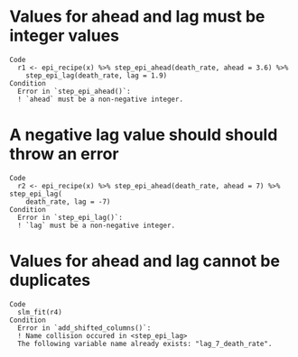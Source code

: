 # Values for ahead and lag must be integer values

    Code
      r1 <- epi_recipe(x) %>% step_epi_ahead(death_rate, ahead = 3.6) %>%
        step_epi_lag(death_rate, lag = 1.9)
    Condition
      Error in `step_epi_ahead()`:
      ! `ahead` must be a non-negative integer.

# A negative lag value should should throw an error

    Code
      r2 <- epi_recipe(x) %>% step_epi_ahead(death_rate, ahead = 7) %>% step_epi_lag(
        death_rate, lag = -7)
    Condition
      Error in `step_epi_lag()`:
      ! `lag` must be a non-negative integer.

# Values for ahead and lag cannot be duplicates

    Code
      slm_fit(r4)
    Condition
      Error in `add_shifted_columns()`:
      ! Name collision occured in <step_epi_lag>
      The following variable name already exists: "lag_7_death_rate".

